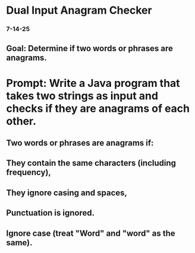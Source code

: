 # Dual Input Anagram Checker

### 7-14-25

## Goal: Determine if two words or phrases are anagrams.

# Prompt: Write a Java program that takes two strings as input and checks if they are anagrams of each other.

## Two words or phrases are anagrams if:

## They contain the same characters (including frequency),

## They ignore casing and spaces,

## Punctuation is ignored.

## Ignore case (treat "Word" and "word" as the same).
